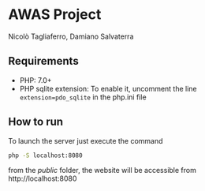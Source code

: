 # AWAS Project
Nicolò Tagliaferro, Damiano Salvaterra


## Requirements
- PHP: 7.0+
- PHP sqlite extension: To enable it, uncomment the line `extension=pdo_sqlite` in the php.ini file

## How to run
To launch the server just execute the command 
```bash
php -S localhost:8080
```
from the _public_ folder, the website will be accessible from http://localhost:8080